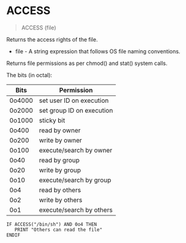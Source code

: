 # ACCESS

> ACCESS (file)

Returns the access rights of the file.

* file - A string expression that follows OS file naming conventions.

Returns file permissions as per chmod() and stat() system calls.

The bits (in octal):

| Bits | Permission                |
|------|---------------------------|
|0o4000| set user ID on execution  |
|0o2000| set group ID on execution |
|0o1000| sticky bit                |
|0o400 | read by owner             |
|0o200 | write by owner            |
|0o100 | execute/search by owner   |
|0o40  | read by group             |
|0o20  | write by group            |
|0o10  | execute/search by group   |
|0o4   | read by others            |
|0o2   | write by others           |
|0o1   | execute/search by others  |


```
IF ACCESS("/bin/sh") AND 0o4 THEN
   PRINT "Others can read the file"
ENDIF
```

